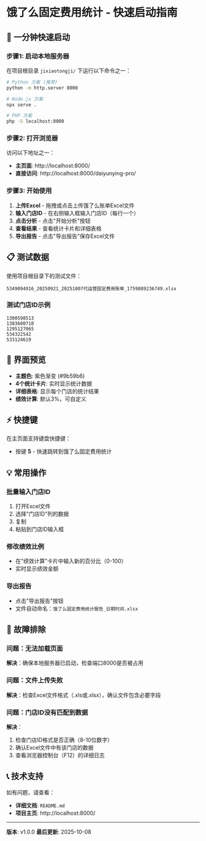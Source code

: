 # 饿了么固定费用统计 - 快速启动指南

## 🚀 一分钟快速启动

### 步骤1: 启动本地服务器

在项目根目录 `jixiaotongji/` 下运行以下命令之一：

```bash
# Python 方案 (推荐)
python -m http.server 8000

# Node.js 方案
npx serve .

# PHP 方案
php -S localhost:8000
```

### 步骤2: 打开浏览器

访问以下地址之一：

- **主页面**: http://localhost:8000/
- **直接访问**: http://localhost:8000/daiyunying-pro/

### 步骤3: 开始使用

1. **上传Excel** - 拖拽或点击上传饿了么账单Excel文件
2. **输入门店ID** - 在右侧输入框输入门店ID（每行一个）
3. **点击分析** - 点击"开始分析"按钮
4. **查看结果** - 查看统计卡片和详细表格
5. **导出报告** - 点击"导出报告"保存Excel文件

## 📋 测试数据

使用项目根目录下的测试文件：
```
5349094916_20250921_20251007代运营固定费用账单_1759889236749.xlsx
```

### 测试门店ID示例
```
1300598513
1303600710
1295127065
534322542
533124619
```

## 🎨 界面预览

- **主题色**: 紫色渐变 (#9b59b6)
- **4个统计卡片**: 实时显示统计数据
- **详细表格**: 显示每个门店的统计结果
- **绩效计算**: 默认3%，可自定义

## ⚡ 快捷键

在主页面支持键盘快捷键：
- 按键 **5** - 快速跳转到饿了么固定费用统计

## 💡 常用操作

### 批量输入门店ID
1. 打开Excel文件
2. 选择"门店ID"列的数据
3. 复制
4. 粘贴到门店ID输入框

### 修改绩效比例
- 在"绩效计算"卡片中输入新的百分比（0-100）
- 实时显示绩效金额

### 导出报告
- 点击"导出报告"按钮
- 文件自动命名：`饿了么固定费用统计报告_日期时间.xlsx`

## 🔧 故障排除

### 问题：无法加载页面
**解决**：确保本地服务器已启动，检查端口8000是否被占用

### 问题：文件上传失败
**解决**：检查Excel文件格式（.xls或.xlsx），确认文件包含必要字段

### 问题：门店ID没有匹配到数据
**解决**：
1. 检查门店ID格式是否正确（8-10位数字）
2. 确认Excel文件中有该门店的数据
3. 查看浏览器控制台（F12）的详细日志

## 📞 技术支持

如有问题，请查看：
- **详细文档**: `README.md`
- **项目主页**: http://localhost:8000/

---

**版本**: v1.0.0
**最后更新**: 2025-10-08
